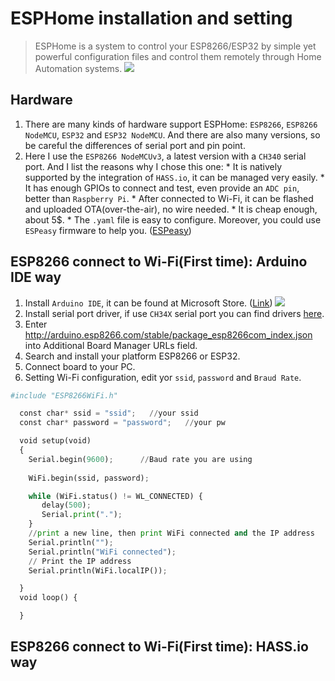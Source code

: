 # ESPHome installation and setting
> ESPHome is a system to control your ESP8266/ESP32 by simple yet powerful configuration files and control them remotely through Home Automation systems.
![](https://esphome.io/_images/logo-text.svg)
## Hardware
  1. There are many kinds of hardware support ESPHome: `ESP8266`, `ESP8266 NodeMCU`, `ESP32` and `ESP32 NodeMCU`. And there are also many versions, so be careful the differences of serial port and pin point.
  2. Here I use the `ESP8266 NodeMCUv3`, a latest version with a `CH340` serial port. And I list the reasons why I chose this one:
    * It is natively supported by the integration of `HASS.io`, it can be managed very easily.
    * It has enough GPIOs to connect and test, even provide an `ADC pin`, better than `Raspberry Pi`.
    * After connected to Wi-Fi, it can be flashed and uploaded OTA(over-the-air), no wire needed.
    * It is cheap enough, about 5$.
    * The `.yaml` file is easy to configure. Moreover, you could use `ESPeasy` firmware to help you. ([ESPeasy](https://www.letscontrolit.com/wiki/index.php/ESPEasy))
![]()
## ESP8266 connect to Wi-Fi(First time): Arduino IDE way
  1. Install `Arduino IDE`, it can be found at Microsoft Store. ([Link](https://www.arduino.cc/en/Main/software))
![](https://www.arduino.cc/en/pub/skins/arduinoWide/img/ArduinoAPP-01.svg)
  2. Install serial port driver, if use `CH34X` serial port you can find drivers [here](http://www.wch-ic.com/download/ch341ser_exe.html).
  3. Enter http://arduino.esp8266.com/stable/package_esp8266com_index.json into Additional Board Manager URLs field.
  4. Search and install your platform ESP8266 or ESP32.
  5. Connect board to your PC.
  6. Setting Wi-Fi configuration, edit yor `ssid`, `password` and `Braud Rate`.
  ```python
  #include "ESP8266WiFi.h"

    const char* ssid = "ssid";   //your ssid
    const char* password = "password";   //your pw

    void setup(void)
    { 
      Serial.begin(9600);      //Baud rate you are using
      
      WiFi.begin(ssid, password);

      while (WiFi.status() != WL_CONNECTED) {
         delay(500);
         Serial.print(".");
      }
      //print a new line, then print WiFi connected and the IP address
      Serial.println("");
      Serial.println("WiFi connected");
      // Print the IP address
      Serial.println(WiFi.localIP());

    }
    void loop() {

    }
  ```
## ESP8266 connect to Wi-Fi(First time): HASS.io way
